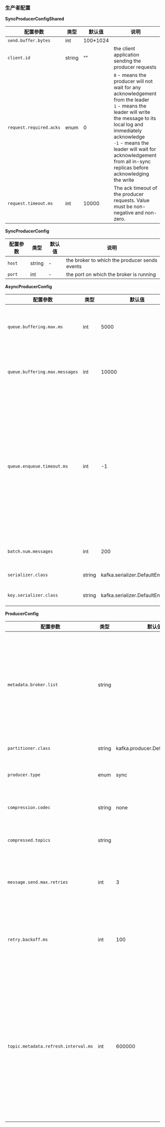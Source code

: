 
### 生产者配置

**SyncProducerConfigShared**

| 配置参数 | 类型 | 默认值 | 说明 |
| --- | --- | --- | --- |
| `send.buffer.bytes` | int | 100*1024 |  |
| `client.id` | string | "" | the client application sending the producer requests |
| `request.required.acks` | enum | 0 | `0` - means the producer will not wait for any acknowledgement from the leader <br> `1` - means the leader will write the message to its local log and immediately acknowledge <br> `-1` - means the leader will wait for acknowledgement from all in-sync replicas before acknowledging the write |
| `request.timeout.ms` | int | 10000 | The ack timeout of the producer requests. Value must be non-negative and non-zero. |



**SyncProducerConfig**

| 配置参数 | 类型 | 默认值 | 说明 |
| --- | --- | --- | --- |
| `host` | string | - | the broker to which the producer sends events |
| `port` | int | - | the port on which the broker is running |

**AsyncProducerConfig**

| 配置参数 | 类型 | 默认值 | 说明 |
| --- | --- | --- | --- |
| `queue.buffering.max.ms` | int | 5000 | maximum time, in milliseconds, for buffering data on the producer queue |
| `queue.buffering.max.messages` | int | 10000 | the maximum size of the blocking queue for buffering on the producer |
| `queue.enqueue.timeout.ms` | int | -1 | Timeout for event enqueue. <br> `0`: events will be enqueued immediately or dropped if the queue is full <br> `-ve`: enqueue will block indefinitely if the queue is full <br> `+ve`: enqueue will block up to this many milliseconds if the queue is full |
| `batch.num.messages` | int | 200 | the number of messages batched at the producer |
| `serializer.class` | string | kafka.serializer.DefaultEncoder | the serializer class for values |
| `key.serializer.class` | string | kafka.serializer.DefaultEncoder | the serializer class for keys |

**ProducerConfig**

| 配置参数 | 类型 | 默认值 | 说明 |
| --- | --- | --- | --- |
| `metadata.broker.list` | string | | This is for bootstrapping and the producer will only use it for getting metadata (topics, partitions and replicas). The socket connections for sending the actual data will be established based on the broker information returned in the metadata. The format is **host1:port1,host2:port2**, and the list can be a subset of brokers or a VIP pointing to a subset of brokers. |
| `partitioner.class` | string | kafka.producer.DefaultPartitioner | the partitioner class for partitioning events amongst sub-topics |
| `producer.type` | enum | sync | this parameter specifies whether the messages are sent asynchronously or not. Valid values are: **async** and **sync**. |
| `compression.codec` | string | none | This parameter allows you to specify the compression codec for all data generated by this producer. |
| `compressed.topics` | string |  | This parameter allows you to set whether compression should be turned on for particular topics |
| `message.send.max.retries` | int | 3 | The leader may be unavailable transiently, which can fail the sending of a message. This property specifies the number of retries when such failures occur. |
| `retry.backoff.ms` | int | 100 | Before each retry, the producer refreshes the metadata of relevant topics. Since leader election takes a bit of time, this property specifies the amount of time that the producer waits before refreshing the metadata. |
| `topic.metadata.refresh.interval.ms` | int | 600000 | The producer generally refreshes the topic metadata from brokers when there is a failure (partition missing, leader not available...). It will also poll regularly (default: every 10min so 600000ms). If you set this to a negative value, metadata will only get refreshed on failure. If you set this to zero, the metadata will get refreshed after each message sent (not recommended). Important note: the refresh happen only AFTER the message is sent, so if the producer never sends a message the metadata is never refreshed |

